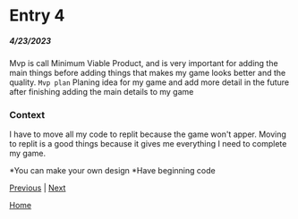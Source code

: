 # Entry 4
##### 4/23/2023

Mvp is call Minimum Viable Product, and is very important for adding the main things before adding things that makes my game looks better and the quality.
`Mvp plan` Planing idea for my game and add more detail in the future after finishing adding the main details to my game


### Context
I have to move all my code to replit because the game won't apper. Moving to replit is a good things because it gives me everything I need to complete my game.

*You can make your own design
*Have beginning code



[Previous](entry03.md) | [Next](entry05.md)

[Home](../README.md)
